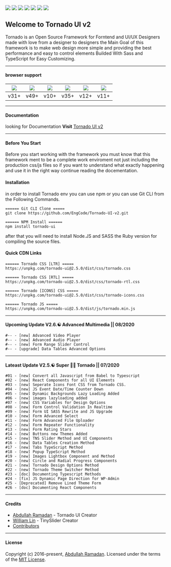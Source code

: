 ![](https://img.shields.io/badge/build-v2.0.6-blue.svg) ![](https://img.shields.io/github/languages/code-size/EngCode/Tornado-UI-v2.svg?style=flat) ![](https://img.shields.io/github/repo-size/EngCode/Tornado-UI-v2.svg?style=flat) ![](https://img.shields.io/github/issues/EngCode/Tornado-UI-v2.svg?style=flat) ![](https://img.shields.io/github/license/EngCode/Tornado-UI-v2.svg?style=flat) ![](https://img.shields.io/badge/%40typescript-v3.9.5-blue.svg) ![](https://img.shields.io/badge/Sass-v4.13.0-blue.svg)

## Welcome to Tornado UI v2
Tornado is an Open Source Framework for Forntend and UI/UX Designers made with love from a designer to designers the Main Goal of this framework is to make web design more simple and providing the best performance and easy to control elements Builded With Sass and TypeScript for Easy Customizing.

--------------------
#### browser support
| ![](https://raw.githubusercontent.com/alrra/browser-logos/master/src/firefox/firefox_48x48.png) | ![](https://raw.githubusercontent.com/alrra/browser-logos/master/src/chrome/chrome_48x48.png) | ![](https://raw.githubusercontent.com/alrra/browser-logos/master/src/safari/safari_48x48.png) | ![](https://raw.githubusercontent.com/alrra/browser-logos/master/src/opera/opera_48x48.png) | ![](https://raw.githubusercontent.com/alrra/browser-logos/master/src/edge/edge_48x48.png) | ![](https://raw.githubusercontent.com/alrra/browser-logos/master/src/archive/internet-explorer_9-11/internet-explorer_9-11_48x48.png) |
| :------------: | :------------: | :------------: | :------------: | :------------: | :------------: |
| v31+ | v49+ | v10+ | v35+ | v12+ | v11+ |

--------------------
#### Documentation
looking for Documentation **Visit** [Tornado UI v2](https://tornado.phenixthemes.com/docementation/getting-start/)

--------------------
#### Before You Start
Before you start working with the framework you must know that this framework ment to be a complete work enviroment not just including the production css/js files so if you want to understand what exactly happening and use it in the right way continue reading the docementation.

#### Installation

in order to install Tornado env you can use npm or you can use Git CLI from the Following Commands.

	====== Git CLI Clone =====
	git clone https://github.com/EngCode/Tornado-UI-v2.git

	====== NPM Install ======
	npm install tornado-ui

after that you will need to install Node.JS and SASS the Ruby version for compiling the source files.

#### Quick CDN Links

	====== Tornado CSS [LTR] =====
	https://unpkg.com/tornado-ui@2.5.0/dist/css/tornado.css

	====== Tornado CSS [RTL] =====
	https://unpkg.com/tornado-ui@2.5.0/dist/css/tornado-rtl.css

	====== Tornado [ICONS] CSS =====
	https://unpkg.com/tornado-ui@2.5.0/dist/css/tornado-icons.css

	====== Tornado JS =====
	https://unpkg.com/tornado-ui@2.5.0/dist/js/tornado.min.js

--------------------
#### Upcoming Update V2.6.☯ Advanced Multimedia || 08/2020
	#-- - [new] Advanced Video Player
	#-- - [new] Advanced Audio Player
	#-- - [new] Form Range Slider Control
	#-- - [upgrade] Data Tables Advanced Options

--------------------
#### Lateast Update V2.5.☯ Super 🦸‍♂️ Tornado || 07/2020
	#01 - [new] Convert all Javascript from Babel to Typescript
	#02 - [new] React Components for all UI Elements
	#03 - [new] Seperate Icons Font CSS from Tornado CSS.
	#04 - [new] JS Event Date/Time Counter Down
	#05 - [new] Dynamic Backgrounds Lazy Loading Added
	#06 - [new] images lazyloading added
	#07 - [new] CSS Variables for Design Options
	#08 - [new] Form Control Validation In Realtime
	#09 - [new] Form UI SASS Rewrite and JS Upgrade
	#10 - [new] Form Advanced Select
	#11 - [new] Form Advanced File Uploader
	#12 - [new] Form Repeater Functionality
	#13 - [new] Form Rating Stars
	#14 - [new] Buttons new Themes Added
	#15 - [new] TNS Slider Method and UI Components
	#16 - [new] Data Tables Creation Method
	#17 - [new] Tabs TypeScript Method
	#18 - [new] Popup TypeScript Method
	#19 - [new] Images Lightbox Component and Method
	#20 - [new] Circle and Radial Progress Components
	#21 - [new] Tornado Design Options Method
	#22 - [new] Tornado Theme Switcher Method
	#23 - [doc] Documenting Typescript Methods
	#24 - [fix] JS Dynamic Page Direction for WP-Admin
	#25 - [Deprecated] Remove Lined Theme Form
	#26 - [doc] Documenting React Components

--------------------
#### Credits
-   [Abdullah Ramadan](https://www.facebook.com/Eng.AbdallahPS) - Tornado UI Creator
-   [William Lin](https://github.com/ganlanyuan/tiny-slider) - TinySlider Creator
-   [Contributors](https://github.com/EngCode/Tornado-UI-v2/graphs/contributors)
--------------------
#### License
Copyright (c) 2016-present, [Abdullah Ramadan](https://www.facebook.com/Eng.AbdallahPS). Licensed under the terms of the [MIT License](https://opensource.org/licenses/MIT).